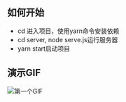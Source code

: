 ## 如何开始
- cd 进入项目，使用yarn命令安装依赖
- cd server, node serve.js运行服务器
- yarn start启动项目

## 演示GIF
![第一个GIF](/docs/show.gif)
